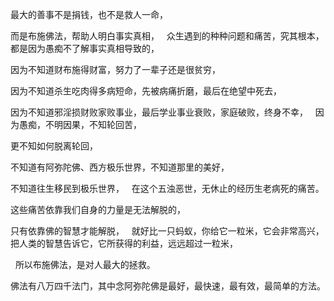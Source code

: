 最大的善事不是捐钱，也不是救人一命，

而是布施佛法，帮助人明白事实真相，
&nbsp;
众生遇到的种种问题和痛苦，究其根本，都是因为愚痴不了解事实真相导致的，

因为不知道财布施得财富，努力了一辈子还是很贫穷，

因为不知道杀生吃肉得多病短命，先被病痛折磨，最后在绝望中死去，

因为不知道邪淫损财败家败事业，最后学业事业衰败，家庭破败，终身不幸，
&nbsp;
因为愚痴，不明因果，不知轮回苦，

更不知如何脱离轮回，

不知道有阿弥陀佛、西方极乐世界，不知道那里的美好，

不知道往生移民到极乐世界，
&nbsp;
在这个五浊恶世，无休止的经历生老病死的痛苦。

这些痛苦依靠我们自身的力量是无法解脱的，

只有依靠佛的智慧才能解脱，
&nbsp;
就好比一只蚂蚁，你给它一粒米，它会非常高兴，
把人类的智慧告诉它，它所获得的利益，远远超过一粒米，

&nbsp;
所以布施佛法，是对人最大的拯救。

佛法有八万四千法门，其中念阿弥陀佛是最好，最快速，最有效，最简单的方法。